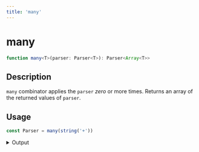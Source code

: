 ```yaml
---
title: 'many'
---
```


# many

```typescript {{ withLineNumbers: false }}
function many<T>(parser: Parser<T>): Parser<Array<T>>
```

## Description

`many` combinator applies the `parser` *zero* or more times. Returns an array of the returned values of `parser`.

## Usage

```typescript
const Parser = many(string('+'))
```

<details>
  <summary>Output</summary>

  ### Success

  ```typescript
  run(Parser).with('+++')

  {
    kind: 'success',
    state: { text: '+++', index: 3 },
    value: [ '+', '+', '+' ]
  }
  ```

  ### Failure

  `many` actually never fails, but returns an empty array if the given `parser` fails.

  ```typescript
  run(Parser).with('---')

  {
    kind: 'success',
    state: { text: '---', index: 0 },
    value: []
  }
  ```
</details>
